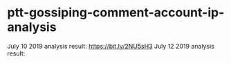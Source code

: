 # ptt-gossiping-comment-account-ip-analysis

July 10 2019 analysis result: https://bit.ly/2NU5sH3
July 12 2019 analysis result: 
